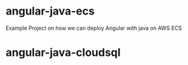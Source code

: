 # angular-java-ecs
Example Project on how we can deploy Angular with java on AWS ECS
# angular-java-cloudsql
